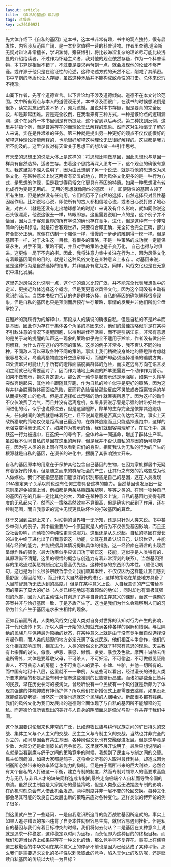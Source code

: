 ```yaml
---
layout: article
title: 《自私的基因》读后感
tags: 读后感
key: zs20100921
---
```


先大体介绍下《自私的基因》这本书，这本书非常有趣，书中的观点独特，很有启发性，内容涉及范围广阔，是一本非常值得一读的科普读物。作者里查德.道金斯无疑对辩论非常擅长，学识渊博，旁征博引，将比较晦涩复杂的理论尽可能比较浅显的介绍给读者。<!--more-->不过作为怀疑主义者，我对他的观点依然存疑，作为一个科普读物，本书算是相当不错了，不过要是要求再苛刻一点，就会发现他的论证不够严谨。或许源于他只是在验证性的论述，这种论述方式的天然不足，削减了其缜密。书中举例的矛盾也让人存疑，虽然这种矛盾并不能构成致命性的打击。总体来说瑕不掩瑜。

山寨下作者，先写个道德宣言。以下言论均不涉及道德倾向。道德不在本文讨论范围。文中所有观点与本人的道德观无关。本书涉及面很广，在读书的时候想法倒是很多，读完就忘记的差不多了，颇为遗憾。虽说对本书存疑，但是要真的完全反驳，却是非常困难。要是完全驳倒，在我看来有三种方式，一种是该论点的逻辑漏洞，这个在另外一本书里倒是有所提及，这个留到以后再说。第二种找到反例，这里并非指个例，而是普遍存在的而理论无法解释的现象。然而这对生物毫无了解的人来说，实在是件艰难的任务。第三种就是提出另一种更好的观点不仅仅能很好的解释这种理论所能解释的，也能很好解释这种理论无法很好解释的。这些都是我力所不能及的。这里仅仅对有天堂关于思想王的想法做一些引申思考。      

有天堂的思想王的说法大体上是这样的：将思想比喻做基因，因此思想也与基因一样具有自然选择，适者生存。由着这个思路再深入思考一下，这个观点的确很有意思。我这里就不深入说明了，因为由此想到了另一个说法，就是将他的思想改为风俗文化。在某种意义上说这两者有交叉的地方，因为风俗文化更多的是一种行为方式，是思想的体现，但是我觉得风俗文化更具有基因的特质。如果一种思想没有转化成行为变是无用的。 无用的思想就像隐性的基因一样，即便隐性的基因占领了所有生物，但是依然没有任何用，它们经历不了自然的选择，自然选择只对显性基因起作用。比如说地心说，即使所有的古人都相信地心说，或者日心说打败了地心说，对古人（就是还没有走出地球想法的时期）来说没有什么影响，就如同你说这石头很漂亮，他说这很丑一样，转眼即忘。这里需要说明一点的是，这个例子并不恰当，因为关于客观世界的所有学说的确也存在竞争，进化，但是这种有一个非常简单的抉择标准，就是符合客观世界，只要符合即正确，完全符合完全正确，部分符合部分正确。就像在仿制一个雕像一样，慢慢的一步步的雕刻得一模一样。但是基因不一样，对于永生这一目标，有很多的策略，不是一种策略的成功就一定能保证永生，对手不同，策略不同，并且对手的策略也是千变万化， 自己也得与时俱进。这更像一局下不完的棋。因此，我将注意力集中关注在行为上，因为风俗文化有着跟基因同样的目的，就是让这种风俗文化在某种意义上永存 。对基因来说，这是这种行为是自然选择的结果，并非自身有意为之。同样，风俗文化也是在无意识中进化发展。     

这里先对风俗文化说明一点，这个词的涵义比较广泛，并不能完全代表我想象中的定义，更接近群体选择这个概念，但是我更喜欢风俗文化，因为这个词没有主动有意识的暗示。当然本书极力否认的也是群体选择，自私的基因的确能解释很多现象，但是自私的基因也只是预测而后预存生存策略，事情的发展并非他们所能全盘掌控了。       

在瞪羚的跳跃行为的解释中，那段拟人的演说的确很自私，但是自私的不是羚羊而是基因，因此作为存在于集体各个角落的基因来说，他们的最佳策略似乎是在某种不引敌注意的情况下提醒同胞，以得到最佳存活率，而不是引祸江东。非常有意思的是关于鸟的提醒的叫声这一现象的策略似乎完全不适用于羚羊，作者没有做出任何解释，为什么存在这样的不同的策略。这类的例子非常多，我不否认不同的物种，不同敌人可以采取各种不同的策略。事实上我们稍微设身处地的替瞪羚考虑就很容易发现，鸟逃离猎物直接升空逃窜即可，而瞪羚却必须选择准确的逃脱方向，四处流窜只可能让几乎所有的瞪羚面临脱离群体的危险，而决定逃离方向在语言发明之前就已经需要面对了，因而作为陆地上奔跑的羚羊更需要一个动作作为警示。如果不做警示，损失肯定更大。那么这一动作是起警示还是示强呢，如果一头羚羊突然奔跑起来，其他羚羊跟随其奔跑，作为自私的羚羊似乎是更好的策略，因为这样并非会脱离群体而面临危险，反而将危险留给那些反应不灵敏或者距离较远的羊从而摆脱死亡的危机。但是却选择如此示强的动作就匪夷所思了。因为这样的动作不仅仅浪费了力气，而且并没有远离危机，如果非要说示警是示强的附带好处并一同进化的话，似乎也说得过去，但是这里瞪羚，羚羊的生存完全是依靠其逃跑功夫，任何时间的浪费就意味着死亡，且不说其意图是否真实传达给天敌，事实上天敌所猎取的策略仅仅是距离自己最近的，在群体逃跑而且只能选择逃跑中，这样的示强变变得毫无意义了。如果作为警示的话，我们就很容易理解了，在进化中，跳跃这一行为被选中，在这统一的号令下，全体羚羊一同逃命，增加了群体生产率。虽然我不认同自私的基因在这里的解释，但是我并不否认自私的基因的确可能存在，因为在人类的身上同样可以看到它们的身影。相反我认为无私的行为的产生的根源就是自私的基因，在漫长的进化中，摆脱了其影响独立开来。      

自私的基因原本的用意在于保护其他包含自己基因的生物，在因为家族群居中无疑有着很好的作用。但是随之而来的群居社会的产生，让其行之有效的策略变成为他人做嫁妆。我们不能指望基因们能很好的识别那些是自己的基因，这在人类发现DNA鉴定亲子关系以前也没有任何生物具备这样的能力。当然基因也发展出一些原则来避免被骗上当，例如都是两条胳膊四条腿啊，等等之类的。在同一物种自己的基因存在的几率一定比其他的大，因此在某种意义上说，自私的基因也变得有限度的无私起来了。然而这一策略虽然效率不算很高，但是确实也起到了作用，还在控制范围，而自我意识的诞生无疑更具破坏性的打破基因的算盘。    

 终于又回到主题上来了。对动物的世界咱一无所知，还是只针对人类来说。书中甚少举例人的例子，其中最重要的一个原因就是人的行为不仅仅受基因影响，而且还受社会影响，而动物的单纯性更具说服力。这里还是从头说起。自私的基因在漫长的进化中终于进化出了自我意识这一功能，让其在具备认识自己，认识世界，并能储存经验的能力，并能根据具体情况提取具体的措施，这一经验库在语言的出现后呈爆炸性的强化（最大功臣似乎应该归功于顿悟这一技能，这似乎是人类特有的，其原理尚不清楚，这里的顿悟的概念与创造力有着非常深刻的联系）。当然基因预存的策略通过奖惩机制设定为最高优先级。这种预存的东西即为本性。（顺便叨叨句，这也是为什么很多宗教哲学会让我们顺其本性，不仅仅因为这样能让我们感到最舒服（基因给的），而且作为大自然漫长的进化，这样的策略在某些地方具备了人目前智慧所无法达到的高度。）但是在某种意义上说，人自我意识的产生带给基因的带来了莫大的好处（人类已经在地球有着超然的地位），同时却也有着极其强烈的危害，因为人的主动性为其创造了追寻自身的生存意义的课题，而这一课题的答案并非与恰好基因一致，于是矛盾产生了。这也是我们为什么会观察到人们的习俗为什么产生于基因追求永生相悖的现象。     

正如我前面所说，人类的风俗文化是人类对自身对世界的认知对行为产生的影响，并一代代流传下来，所以人类一开始的认知就充满各种各样的误解和错误。与世隔绝的民族几乎保持最为原始的状态，在某种意义上就是由于没有竞争而自然选择没有起作用，而人类的起源的地方必定充满了各式民族，他们相互斗争合作，他们的文化相互影响压制，相互进化。人类的风俗文化造就了非常有意思的现象。天主教有七宗罪的说法，傲慢、妒忌、暴怒、懒惰、贪婪、暴食及色欲。摩西十诫除去传道所需外，大体是要尊敬父母，不可杀人，不可奸淫，不可偷盗，不可做假见证陷害人，不可贪恋人的房屋；也不可贪恋人的妻子、仆婢、牛驴，并他一切所有的。而中国有地狱十八层，这里就不一一举例，从这些可以看出，经过漫长的进化人类所要求遵循的都是那些有利于信奉这些准则的民族繁衍昌盛。而诸如那些全民皆兵的民族，早在历史长河的被淘汰。曾经听说有一个民族有一个风俗就是新郎为了体现其强健的体魄抑或有神仙护体？所以他们在新婚仪式上都需要去跳崖，如果没死就能结婚娶老婆。当然这一风俗也造就这个民族的人烟稀少。新郎很多都有残疾。我们的风俗文化为我们发展出的道德则全面体现了与自私的基因所不能解释的无私。而道德价值所表现出的美好与人自身的阴暗面总是像光与影一样共存于我们中间。     

这个范围要讨论起来也非常的广泛，比如游牧民族与耕作民族之间的旷日持久的交战、集体主义与个人主义的交战、民主主义与专制主义的交战。当然也并非完全的对立的，如同基因会有共生基因，各种风俗文化也有交融促进发展。但是这毕竟是少数，大部分还是此消彼长的竞争状态。这里就不展开说明了。最后只想说明的一点就是当看到鹰与鸽子之间的策略竞争的时候，我想到了民主与专制之间的交替。民主如同鸽派，如果大家都是鸽子，这将会让所有的人取得最佳利益，却造成因为制衡所必然带来的效率降低和能力的抑制。但是由于鹰所带来的巨大利益，必然会有某个自私的人打破这一平衡，建立专制的制度，然而专制对领导人的高要求高能力与无私 与非凡人才的缺失同样造成专制的最终走向极端个人自私而导致帝国的崩溃。虽然民主制度是大家期盼的最佳策略，但是人类永远无法摆脱专制的影响，在危机时刻总会有人借此机会发迹。两种制度并非一层不变的轮回交换。每种文化都会尽其可能的改良自己发展出新的策略来应对各种变化。这样类似的博弈论的例子很多。     

到这里就产生了一些疑问，一是自我意识所追寻的能否战胜基因所造就的。事实上如果人追寻错误的东西违背了自身本性就很容易生病，就很容易遇到挫折。但是私自的基因与我们有着目标冲突的时候，我们将何去何从？二是基因在某种意义上说就是追求一种稳定，这种稳定以时间为坐标，而永恒即为这种目的的终极目标，而我们知道当世界上如果只存在一种文化的话，那么竞争将不复存在。事实上在儒释道三教融合的中华文明在某种意义上的停步不前也是因为已经达成了某种平衡。那么我们是需要追求文化的多样性以刺激彼此的竞争，陷入无休止的攻防呢，还是延续自私基因的传统以大统一为目标？